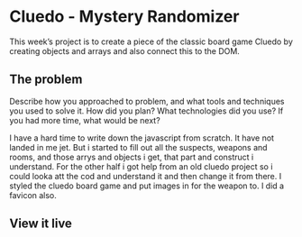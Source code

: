 # Cluedo - Mystery Randomizer

This week’s project is to create a piece of the classic board game Cluedo by creating objects and arrays and also connect this to the DOM.

## The problem

Describe how you approached to problem, and what tools and techniques you used to solve it. How did you plan? What technologies did you use? If you had more time, what would be next?

I have a hard time to write down the javascript from scratch. It have not landed in me jet. But i started to fill out all the suspects, weapons and rooms, and those arrys and objects i get, that part and construct i understand. For the other half i got help from an old cluedo project so i could looka att the cod and understand it and then change it from there. I styled the cluedo board game and put images in for the weapon to. I did a favicon also. 

## View it live

